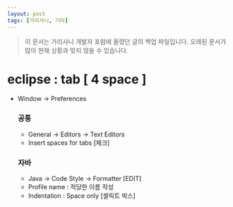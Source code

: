```yaml
---
layout: post
tags: [가리사니, 기타]
---
```


> 이 문서는 가리사니 개발자 포럼에 올렸던 글의 백업 파일입니다.
오래된 문서가 많아 현재 상황과 맞지 않을 수 있습니다.


# eclipse : tab [ 4 space ]
- Window -> Preferences
	### 공통
	- General -> Editors -> Text Editors
	- Insert spaces for tabs [체크]
	### 자바
	- Java -> Code Style -> Formatter [EDIT]
	- Profile name : 적당한 이름 작성
	- Indentation : Space only [셀릭트 박스]